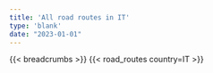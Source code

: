 ```yaml
---
title: 'All road routes in IT'
type: 'blank'
date: "2023-01-01"
---
```


{{< breadcrumbs >}}
{{< road_routes country=IT >}}
